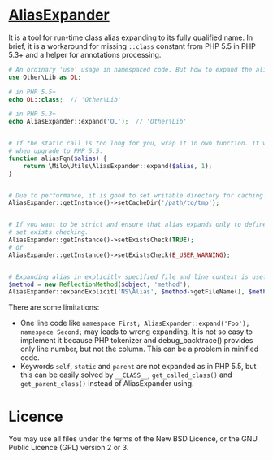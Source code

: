 [AliasExpander](https://github.com/milo/alias-expander/blob/master/AliasExpander.php)
=====================================================================================
It is a tool for run-time class alias expanding to its fully qualified name. In brief, it is a workaround for missing `::class` constant from PHP 5.5 in PHP 5.3+ and a helper for annotations processing.

```php
# An ordinary 'use' usage in namespaced code. But how to expand the alias to full class name?
use Other\Lib as OL;

# in PHP 5.5+
echo OL::class;  // 'Other\Lib'

# in PHP 5.3+
echo AliasExpander::expand('OL');  // 'Other\Lib'


# If the static call is too long for you, wrap it in own function. It will be easy to replace
# when upgrade to PHP 5.5.
function aliasFqn($alias) {
	return \Milo\Utils\AliasExpander::expand($alias, 1);
}


# Due to performance, it is good to set writable directory for caching.
AliasExpander::getInstance()->setCacheDir('/path/to/tmp');


# If you want to be strict and ensure that alias expands only to defined class name,
# set exists checking.
AliasExpander::getInstance()->setExistsCheck(TRUE);
# or
AliasExpander::getInstance()->setExistsCheck(E_USER_WARNING);


# Expanding alias in explicitly specified file and line context is useful for annotations processing.
$method = new ReflectionMethod($object, 'method');
AliasExpander::expandExplicit('NS\Alias', $method->getFileName(), $method->getStartLine());
```

There are some limitations:
- One line code like `namespace First; AliasExpander::expand('Foo'); namespace Second;` may leads to wrong expanding. It is not so easy to implement it because PHP tokenizer and debug_backtrace() provides only line number, but not the column. This can be a problem in minified code.
- Keywords `self`, `static` and `parent` are not expanded as in PHP 5.5, but this can be easily solved by `__CLASS__`, `get_called_class()` and `get_parent_class()` instead of AliasExpander using.



Licence
=======
You may use all files under the terms of the New BSD Licence, or the GNU Public Licence (GPL) version 2 or 3.
